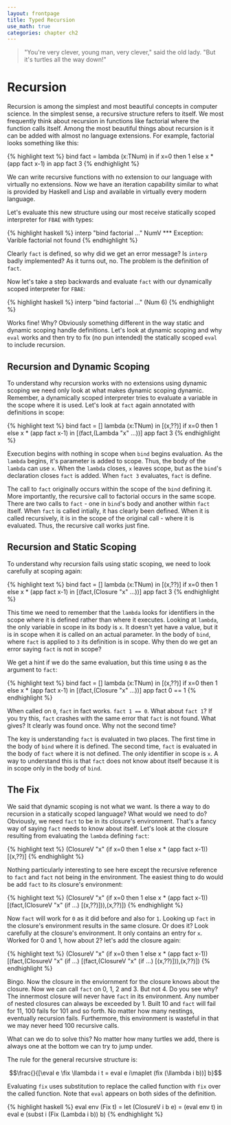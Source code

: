 ```yaml
---
layout: frontpage
title: Typed Recursion
use_math: true
categories: chapter ch2
---
```


> "You're very clever, young man, very clever," said the old lady. "But it's turtles all the way down!"

# Recursion

Recursion is among the simplest and most beautiful concepts in computer science.  In the simplest sense, a recursive structure refers to itself.  We most frequently think about recursion in functions like factorial where the function calls itself.  Among the most beautiful things about recursion is it can be added with almost no language extensions. For example, factorial looks something like this:

{% highlight text %}
bind fact =
  lambda (x:TNum) in
     if x=0 then 1 else x * (app fact x-1) in
  app fact 3
{% endhighlight %}

We can write recursive functions with no extension to our language with virtually no extensions.  Now we have an iteration capability similar to what is provided by Haskell and Lisp and available in virtually every modern language.

Let's evaluate this new structure using our most receive statically scoped interpreter for `FBAE` with types:

{% highlight haskell %}
interp "bind factorial ..."
NumV *** Exception: Varible factorial not found 
{% endhighlight %}

Clearly `fact` is defined, so why did we get an error message?  Is `interp` badly implemented?  As it turns out, no.  The problem is the definition of `fact`.

Now let's take a step backwards and evaluate `fact` with our dynamically scoped interpreter for `FBAE`:

{% highlight haskell %}
interp "bind factorial ..."
(Num 6)
{% endhighlight %}

Works fine!  Why?  Obviously something different in the way static and dynamic scoping handle definitions.  Let's look at dynamic scoping and why `eval` works and then try to fix (no pun intended) the statically scoped `eval` to include recursion.

## Recursion and Dynamic Scoping

To understand why recursion works with no extensions using dynamic scoping we need only look at what makes dynamic scoping dynamic.  Remember, a dynamically scoped interpreter tries to evaluate a variable in the scope where it is used.  Let's look at `fact` again annotated with definitions in scope:

{% highlight text %}
bind fact =                                    []
  lambda (x:TNum) in                           [(x,??)]
     if x=0 then 1 else x * (app fact x-1) in  [(fact,(Lambda "x" ...))]
  app fact 3
{% endhighlight %}

Execution begins with nothing in scope when `bind` begins evaluation.  As the `lambda` begins, it's parameter is added to scope.  Thus, the body of the `lambda` can use `x`.  When the `lambda` closes, `x` leaves scope, but as the `bind`'s declaration closes `fact` is added.  When `fact 3` evaluates, `fact` is define.

The call to `fact` originally occurs within the scope of the `bind` defining it.  More importantly, the recursive call to factorial occurs in the same scope.  There are two calls to `fact` - one in `bind`'s body and another within `fact` itself.  When `fact` is called intially, it has clearly been defined.  When it is called recursively, it is in the scope of the original call - where it is evaluated.  Thus, the recursive call works just fine.

## Recursion and Static Scoping

To understand why recursion fails using static scoping, we need to look carefully at scoping again:

{% highlight text %}
bind fact =                                    []
  lambda (x:TNum) in                           [(x,??)]
     if x=0 then 1 else x * (app fact x-1) in  [(fact,(Closure "x" ...))]
  app fact 3
{% endhighlight %}

This time we need to remember that the `lambda` looks for identifiers in the scope where it is defined rather than where it executes.  Looking at `lambda`, the only variable in scope in its body is `x`.  It doesn't yet have a value, but it is in scope when it is called on an actual parameter.  In the body of `bind`, where `fact` is applied to `3` its definition is in scope.  Why then do we get an error saying `fact` is not in scope?

We get a hint if we do the same evaluation, but this time using `0` as the argument to `fact`:

{% highlight text %}
bind fact =                                    []
  lambda (x:TNum) in                           [(x,??)]
     if x=0 then 1 else x * (app fact x-1) in  [(fact,(Closure "x" ...))]
  app fact 0
== 1
{% endhighlight %}

When called on `0`, `fact` in fact works.  `fact 1 == 0`.  What about `fact 1`?  If you try this, `fact` crashes with the same error that `fact` is not found.  What gives?  It clearly was found once.  Why not the second time?

The key is understanding `fact` is evaluated in two places.  The first time in the body of `bind` where it is defined.  The second time, `fact` is evaluated in the body of `fact` where it is not defined.  The only identifier in scope is `x`.  A way to understand this is that `fact` does not know about itself because it is in scope only in the body of `bind`.

## The Fix 

We said that dynamic scoping is not what we want.  Is there a way to do recursion in a statically scoped language?  What would we need to do?  Obviously, we need `fact` to be in its closure's environment.  That's a fancy way of saying `fact` needs to know about itself.  Let's look at the closure resulting from evaluating  the `lambda` defining `fact`:

{% highlight text %}
(ClosureV "x" (if x=0 then 1 else x * (app fact x-1)) [(x,??)]
{% endhighlight %}

Nothing particularly interesting to see here except the recursive reference to `fact` and `fact` not being in the environment.  The easiest thing to do would be add `fact` to its closure's environment:

{% highlight text %}
(ClosureV "x" (if x=0 then 1 else x * (app fact x-1))
    [(fact,(ClosureV "x" (if ...) [(x,??)])),(x,??)])
{% endhighlight %}

Now `fact` will work for `0` as it did before and also for `1`.  Looking  up `fact` in the closure's environment results in the same closure.  Or does it?  Look carefully at the closure's environment.  It only contains an entry for `x`.  Worked for 0 and 1, how about 2?  let's add the closure again:

{% highlight text %}
(ClosureV "x" (if x=0 then 1 else x * (app fact x-1))
    [(fact,(ClosureV "x" (if ...)
       [(fact,(ClosureV "x" (if ...) [(x,??)])),(x,??)])
{% endhighlight %}

Bingo.  Now the closure in the enviornment for the closure knows about the closure.  Now we can call `fact` on 0, 1, 2 and 3.  But not 4.  Do you see why?  The innermost closure will never have `fact` in its environment.  Any number of nested closures can always be exceeded by 1.  Built 10 and `fact` will fail for 11, 100 fails for 101 and so forth.  No matter how many nestings, eventually recursion fails.  Furthermore, this environment  is wasteful in that we may never heed 100 recursive calls.

What can we do to solve this?  No matter how many turtles we add, there is always one at the bottom we can try to jump under.


The rule for the general recursive structure is:

$$\frac{}{[\eval e \fix \llambda i t = eval e i\maplet (fix (\llambda i b))] b}$$

Evaluating `fix` uses substitution to replace the called function with `fix` over the called function.  Note that `eval` appears on both sides of the definition.

{% highlight haskell %}
eval env (Fix t) = let (ClosureV i b e) = (eval env t) in
                     eval e (subst i (Fix (Lambda i b)) b)
{% endhighlight %}
